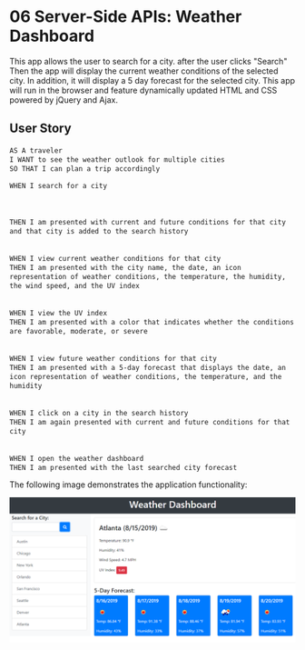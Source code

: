 # 06 Server-Side APIs: Weather Dashboard

This app allows the user to search for a city. after the user clicks "Search" Then the app will display the current weather conditions of the selected city. In addition, it will display a 5 day forecast for the selected city.  This app will run in the browser and feature dynamically updated HTML and CSS powered by jQuery and Ajax.

## User Story

```
AS A traveler
I WANT to see the weather outlook for multiple cities
SO THAT I can plan a trip accordingly
```



```
WHEN I search for a city



THEN I am presented with current and future conditions for that city and that city is added to the search history


WHEN I view current weather conditions for that city
THEN I am presented with the city name, the date, an icon representation of weather conditions, the temperature, the humidity, the wind speed, and the UV index


WHEN I view the UV index
THEN I am presented with a color that indicates whether the conditions are favorable, moderate, or severe


WHEN I view future weather conditions for that city
THEN I am presented with a 5-day forecast that displays the date, an icon representation of weather conditions, the temperature, and the humidity


WHEN I click on a city in the search history
THEN I am again presented with current and future conditions for that city


WHEN I open the weather dashboard
THEN I am presented with the last searched city forecast
```
The following image demonstrates the application functionality:

![weather dashboard demo](./Assets/06-server-side-apis-homework-demo.png)
